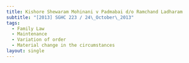 ```yaml
---
title: Kishore Shewaram Mohinani v Padmabai d/o Ramchand Ladharam
subtitle: "[2013] SGHC 223 / 24\_October\_2013"
tags:
  - Family Law
  - Maintenance
  - Variation of order
  - Material change in the circumstances
layout: single
---
```


